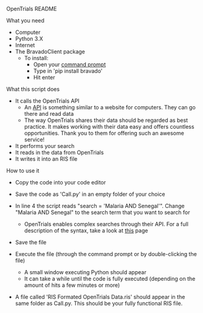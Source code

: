 

OpenTrials README

What you need

- Computer
- Python 3.X
- Internet
- The BravadoClient package
  - To install:
    - Open your [command prompt](https://www.lifewire.com/how-to-open-command-prompt-2618089)
    - Type in &#39;pip install bravado&#39;
    - Hit enter

What this script does

- It calls the OpenTrials API
  - An [API](https://en.wikipedia.org/wiki/Application_programming_interface) is something similar to a website for computers. They can go there and read data
  - The way OpenTrials shares their data should be regarded as best practice. It makes working with their data easy and offers countless opportunities. Thank you to them for offering such an awesome service!
- It performs your search
- It reads in the data from OpenTrials
- It writes it into an RIS file

How to use it

- Copy the code into your code editor
- Save the code as &#39;Call.py&#39; in an empty folder of your choice
- In line 4 the script reads &quot;search = &#39;Malaria AND Senegal&#39;&quot;. Change &quot;Malaria AND Senegal&quot; to the search term that you want to search for
  - OpenTrials enables complex searches through their API. For a full description of the syntax, take a look at [this](https://www.elastic.co/guide/en/elasticsearch/reference/2.3/query-dsl-query-string-query.html#query-string-syntax) page

- Save the file
- Execute the file (through the command prompt or by double-clicking the file)
  - A small window executing Python should appear
  - It can take a while until the code is fully executed (depending on the amount of hits a few minutes or more)
- A file called &#39;RIS Formated OpenTrials Data.ris&#39; should appear in the same folder as Call.py. This should be your fully functional RIS file.

